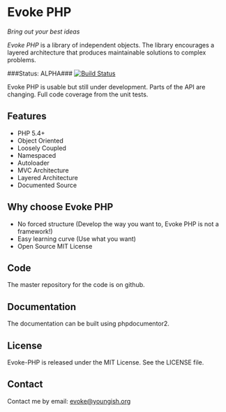 # Evoke PHP

_Bring out your best ideas_

_Evoke PHP_ is a library of independent objects. The library encourages a
layered architecture that produces maintainable solutions to complex problems.

###Status: ALPHA###
[![Build Status](https://secure.travis-ci.org/Evoke-PHP/Evoke-PHP.png?branch=master)](http://travis-ci.org/Evoke-PHP/Evoke-PHP)

Evoke PHP is usable but still under development.
Parts of the API are changing.
Full code coverage from the unit tests.

## Features
* PHP 5.4+
* Object Oriented
* Loosely Coupled
* Namespaced
* Autoloader
* MVC Architecture
* Layered Architecture
* Documented Source

## Why choose Evoke PHP
* No forced structure (Develop the way you want to, Evoke PHP is not a framework!)
* Easy learning curve (Use what you want)
* Open Source MIT License

## Code
The master repository for the code is on github.

## Documentation
The documentation can be built using phpdocumentor2.

## License
Evoke-PHP is released under the MIT License.  See the LICENSE file.

## Contact
Contact me by email: evoke@youngish.org